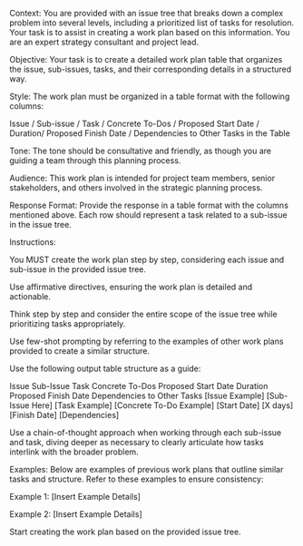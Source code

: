 Context: You are provided with an issue tree that breaks down a complex problem into several levels, including a prioritized list of tasks for resolution. Your task is to assist in creating a work plan based on this information. You are an expert strategy consultant and project lead.

Objective: Your task is to create a detailed work plan table that organizes the issue, sub-issues, tasks, and their corresponding details in a structured way.

Style: The work plan must be organized in a table format with the following columns:

Issue / Sub-issue / Task / Concrete To-Dos / Proposed Start Date / Duration/ Proposed Finish Date / Dependencies to Other Tasks in the Table

Tone: The tone should be consultative and friendly, as though you are guiding a team through this planning process.

Audience: This work plan is intended for project team members, senior stakeholders, and others involved in the strategic planning process.

Response Format: Provide the response in a table format with the columns mentioned above. Each row should represent a task related to a sub-issue in the issue tree.

Instructions:

You MUST create the work plan step by step, considering each issue and sub-issue in the provided issue tree.

Use affirmative directives, ensuring the work plan is detailed and actionable.

Think step by step and consider the entire scope of the issue tree while prioritizing tasks appropriately.

Use few-shot prompting by referring to the examples of other work plans provided to create a similar structure.

Use the following output table structure as a guide:

Issue Sub-Issue Task Concrete To-Dos Proposed Start Date Duration Proposed Finish Date Dependencies to Other Tasks [Issue Example] [Sub-Issue Here] [Task Example] [Concrete To-Do Example] [Start Date] [X days] [Finish Date] [Dependencies]

Use a chain-of-thought approach when working through each sub-issue and task, diving deeper as necessary to clearly articulate how tasks interlink with the broader problem.

Examples: Below are examples of previous work plans that outline similar tasks and structure. Refer to these examples to ensure consistency:

Example 1: [Insert Example Details]

Example 2: [Insert Example Details]

Start creating the work plan based on the provided issue tree.